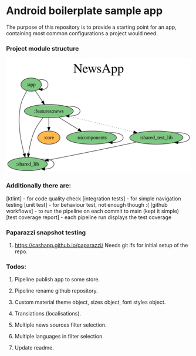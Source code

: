 # Android boilerplate sample  app

The purpose of this repository is to provide a starting point for an app,
containing most common configurations a project would need.

### Project module structure
![Project module dependencies structure](structure/project-dependency-graph.svg)

### Additionally there are:
[ktlint] - for code quality check
[integration tests] - for simple navigation testing
[unit test] - for behaviour test, not enough though :(
[github workflows] - to run the pipeline on each commit to main (kept it simple)
[test coverage report] - each pipeline run displays the test coverage

### Paparazzi snapshot testing

1. https://cashapp.github.io/paparazzi/
   Needs git lfs for initial setup of the repo.

### Todos:
1. Pipeline publish app to some store.
2. Pipeline rename github repository.

3. Custom material theme object, sizes object, font styles object.

4. Translations (localisations).

5. Multiple news sources filter selection.
6. Multiple languages in filter selection.

7. Update readme.
